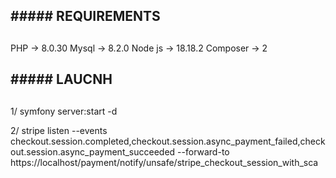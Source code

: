 ## ################################
## #####  REQUIREMENTS  ###########
## ################################

PHP         -> 8.0.30
Mysql       -> 8.2.0
Node js     -> 18.18.2
Composer    -> 2


## ##########################
## #####  LAUCNH  ###########
## ##########################

1/
symfony server:start -d

2/
stripe listen --events checkout.session.completed,checkout.session.async_payment_failed,checkout.session.async_payment_succeeded --forward-to https://localhost/payment/notify/unsafe/stripe_checkout_session_with_sca